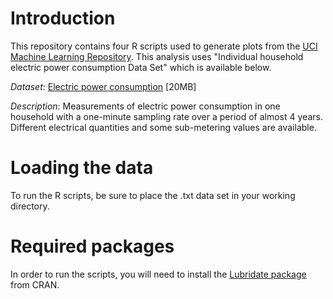 # Introduction

This repository contains four R scripts used to generate plots from the [UCI Machine Learning Repository](http://archive.ics.uci.edu/ml/). 
This analysis uses "Individual household electric power consumption Data Set" which is available below.

*Dataset*: [Electric power consumption](https://d396qusza40orc.cloudfront.net/exdata%2Fdata%2Fhousehold_power_consumption.zip) [20MB]

*Description*: Measurements of electric power consumption in one household with a one-minute sampling rate over a period of almost 4 years. Different electrical quantities and some sub-metering values are available.

# Loading the data
To run the R scripts, be sure to place the .txt data set in your working directory. 

# Required packages
In order to run the scripts, you will need to install the [Lubridate package](http://cran.r-project.org/web/packages/lubridate/index.html) from CRAN. 